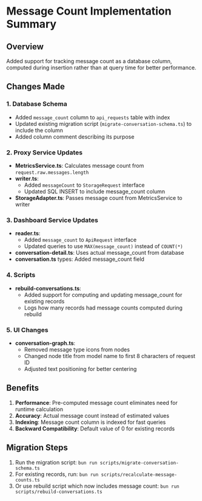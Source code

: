 # Message Count Implementation Summary

## Overview
Added support for tracking message count as a database column, computed during insertion rather than at query time for better performance.

## Changes Made

### 1. Database Schema
- Added `message_count` column to `api_requests` table with index
- Updated existing migration script (`migrate-conversation-schema.ts`) to include the column
- Added column comment describing its purpose

### 2. Proxy Service Updates
- **MetricsService.ts**: Calculates message count from `request.raw.messages.length`
- **writer.ts**: 
  - Added `messageCount` to `StorageRequest` interface
  - Updated SQL INSERT to include message_count column
- **StorageAdapter.ts**: Passes message count from MetricsService to writer

### 3. Dashboard Service Updates
- **reader.ts**: 
  - Added `message_count` to `ApiRequest` interface
  - Updated queries to use `MAX(message_count)` instead of `COUNT(*)`
- **conversation-detail.ts**: Uses actual message_count from database
- **conversation.ts** types: Added message_count field

### 4. Scripts
- **rebuild-conversations.ts**: 
  - Added support for computing and updating message_count for existing records
  - Logs how many records had message counts computed during rebuild

### 5. UI Changes
- **conversation-graph.ts**:
  - Removed message type icons from nodes
  - Changed node title from model name to first 8 characters of request ID
  - Adjusted text positioning for better centering

## Benefits
1. **Performance**: Pre-computed message count eliminates need for runtime calculation
2. **Accuracy**: Actual message count instead of estimated values
3. **Indexing**: Message count column is indexed for fast queries
4. **Backward Compatibility**: Default value of 0 for existing records

## Migration Steps
1. Run the migration script: `bun run scripts/migrate-conversation-schema.ts`
2. For existing records, run: `bun run scripts/recalculate-message-counts.ts`
3. Or use rebuild script which now includes message count: `bun run scripts/rebuild-conversations.ts`